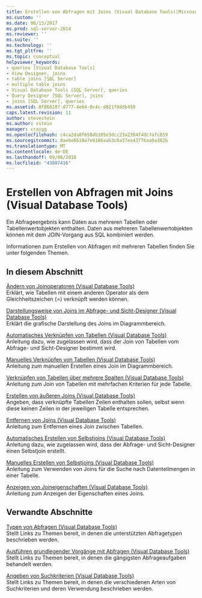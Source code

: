 ```yaml
---
title: Erstellen von Abfragen mit Joins (Visual Database Tools)|Microsoft-Dokumente
ms.custom: ''
ms.date: 06/13/2017
ms.prod: sql-server-2014
ms.reviewer: ''
ms.suite: ''
ms.technology: ''
ms.tgt_pltfrm: ''
ms.topic: conceptual
helpviewer_keywords:
- queries [Visual Database Tools]
- View Designer, joins
- table joins [SQL Server]
- multiple table joins
- Visual Database Tools [SQL Server], queries
- Query Designer [SQL Server], joins
- joins [SQL Server], queries
ms.assetid: 8f068207-d777-4e64-8c4c-d821f0ddb450
caps.latest.revision: 11
author: stevestein
ms.author: sstein
manager: craigg
ms.openlocfilehash: c4ca2da0f658db385e3dcc23a2384f4dc7afc859
ms.sourcegitcommit: 8ae6e6618a7e9186aab3c6a37ea43776aa9a382b
ms.translationtype: MT
ms.contentlocale: de-DE
ms.lasthandoff: 09/06/2018
ms.locfileid: "43807416"
---
```

# <a name="query-with-joins-visual-database-tools"></a>Erstellen von Abfragen mit Joins (Visual Database Tools)
  Ein Abfrageergebnis kann Daten aus mehreren Tabellen oder Tabellenwertobjekten enthalten. Daten aus mehreren Tabellenwertobjekten können mit dem JOIN-Vorgang aus SQL kombiniert werden.  
  
 Informationen zum Erstellen von Abfragen mit mehreren Tabellen finden Sie unter folgenden Themen.  
  
## <a name="in-this-section"></a>In diesem Abschnitt  
 [Ändern von Joinoperatoren &#40;Visual Database Tools&#41;](visual-database-tools.md)  
 Erklärt, wie Tabellen mit einem anderen Operator als dem Gleichheitszeichen (=) verknüpft werden können.  
  
 [Darstellungsweise von Joins im Abfrage- und Sicht-Designer &#40;Visual Database Tools&#41;](how-the-query-and-view-designer-represents-joins-visual-database-tools.md)  
 Erklärt die grafische Darstellung des Joins im Diagrammbereich.  
  
 [Automatisches Verknüpfen von Tabellen &#40;Visual Database Tools&#41;](join-tables-automatically-visual-database-tools.md)  
 Anleitung dazu, wie zugelassen wird, dass der Join von Tabellen vom Abfrage- und Sicht-Designer bestimmt wird.  
  
 [Manuelles Verknüpfen von Tabellen &#40;Visual Database Tools&#41;](join-tables-manually-visual-database-tools.md)  
 Anleitung zum manuellen Erstellen eines Join im Diagrammbereich.  
  
 [Verknüpfen von Tabellen über mehrere Spalten &#40;Visual Database Tools&#41;](join-tables-on-multiple-columns-visual-database-tools.md)  
 Anleitung zum Join von Tabellen mit mehrfachen Kriterien für jede Tabelle.  
  
 [Erstellen von äußeren Joins &#40;Visual Database Tools&#41;](create-outer-joins-visual-database-tools.md)  
 Angeben, dass verknüpfte Tabellen Zeilen enthalten sollen, selbst wenn diese keinen Zeilen in der jeweiligen Tabelle entsprechen.  
  
 [Entfernen von Joins &#40;Visual Database Tools&#41;](remove-joins-visual-database-tools.md)  
 Anleitung zum Entfernen eines Join zwischen Tabellen.  
  
 [Automatisches Erstellen von Selbstjoins &#40;Visual Database Tools&#41;](create-self-joins-automatically-visual-database-tools.md)  
 Anleitung dazu, wie zugelassen wird, dass der Abfrage- und Sicht-Designer einen Selbstjoin erstellt.  
  
 [Manuelles Erstellen von Selbstjoins &#40;Visual Database Tools&#41;](create-self-joins-manually-visual-database-tools.md)  
 Anleitung zum Verwenden von Joins für die Suche nach Datenteilmengen in einer Tabelle.  
  
 [Anzeigen von Joineigenschaften &#40;Visual Database Tools&#41;](view-join-properties-visual-database-tools.md)  
 Anleitung zum Anzeigen der Eigenschaften eines Joins.  
  
## <a name="related-sections"></a>Verwandte Abschnitte  
 [Typen von Abfragen &#40;Visual Database Tools&#41;](types-of-queries-visual-database-tools.md)  
 Stellt Links zu Themen bereit, in denen die unterstützten Abfragetypen beschrieben werden.  
  
 [Ausführen grundlegender Vorgänge mit Abfragen &#40;Visual Database Tools&#41;](perform-basic-operations-with-queries-visual-database-tools.md)  
 Stellt Links zu Themen bereit, in denen die gängigsten Abfrageaufgaben behandelt werden.  
  
 [Angeben von Suchkriterien &#40;Visual Database Tools&#41;](specify-search-criteria-visual-database-tools.md)  
 Stellt Links zu Themen bereit, in denen die verschiedenen Arten von Suchkriterien und deren Verwendung beschrieben werden.  
  
  
